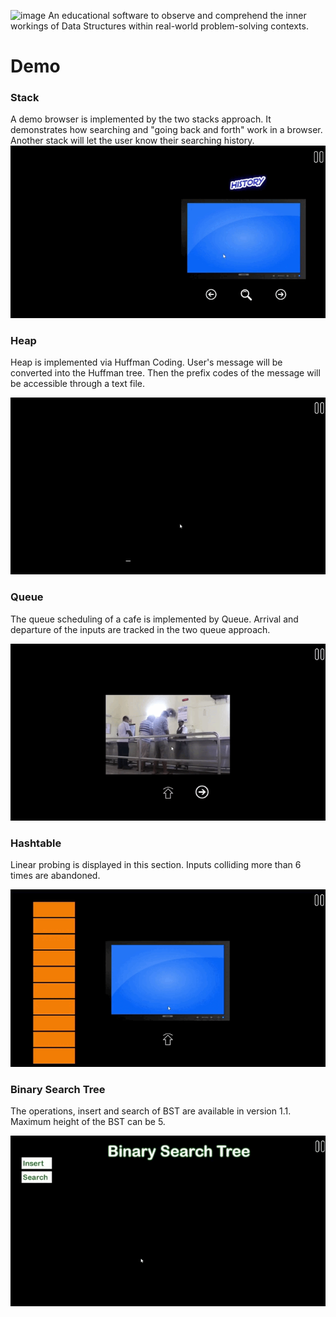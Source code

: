 ![image](https://github.com/505-NN-505/VisioLab/assets/98690406/06aac7dd-87be-446e-88d6-54925ae00d81)
An educational software to observe and comprehend the inner workings of Data Structures within real-world problem-solving contexts.

# Demo
### Stack
A demo browser is implemented by the two stacks approach. It demonstrates how searching and "going back and forth" work in a browser. Another stack will let the user know
their searching history.
![](Demo/Stack.gif)

### Heap
Heap is implemented via Huffman Coding. User's message will be converted into the Huffman tree. Then the prefix codes of the message will be accessible through a text file.

![](Demo/Heap.gif)

### Queue
The queue scheduling of a cafe is implemented by Queue. Arrival and departure of the inputs are tracked in the two queue approach.

![](Demo/Queue.gif)

### Hashtable
Linear probing is displayed in this section. Inputs colliding more than 6 times are abandoned.

![](Demo/Hashtable.gif)

### Binary Search Tree
The operations, insert and search of BST are available in version 1.1. Maximum height of the BST can be 5.

![](Demo/BST.gif)


